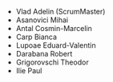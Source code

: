 * Vlad Adelin (ScrumMaster)
* Asanovici Mihai
* Antal Cosmin-Marcelin
* Carp Bianca
* Lupoae Eduard-Valentin
* Darabana Robert 
* Grigorovschi Theodor
* Ilie Paul
